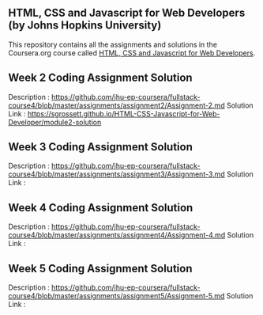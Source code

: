 ## HTML, CSS and Javascript for Web Developers (by Johns Hopkins University)

This repository contains all the assignments and solutions in the Coursera.org course called [HTML, CSS and Javascript for Web Developers](https://www.coursera.org/learn/html-css-javascript-for-web-developers).

Week 2 Coding Assignment Solution
------------------------------------------------------------
Description   : https://github.com/jhu-ep-coursera/fullstack-course4/blob/master/assignments/assignment2/Assignment-2.md
Solution Link : https://sgrossett.github.io/HTML-CSS-Javascript-for-Web-Developer/module2-solution

Week 3 Coding Assignment Solution
------------------------------------------------------------
Description   : https://github.com/jhu-ep-coursera/fullstack-course4/blob/master/assignments/assignment3/Assignment-3.md
Solution Link :

Week 4 Coding Assignment Solution
------------------------------------------------------------
Description   : https://github.com/jhu-ep-coursera/fullstack-course4/blob/master/assignments/assignment4/Assignment-4.md
Solution Link :

Week 5 Coding Assignment Solution
------------------------------------------------------------
Description   : https://github.com/jhu-ep-coursera/fullstack-course4/blob/master/assignments/assignment5/Assignment-5.md
Solution Link :

